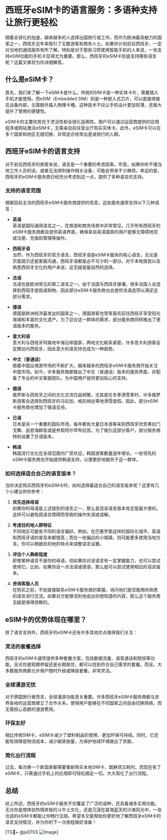 # 西班牙eSIM卡的语言服务：多语种支持让旅行更轻松

随着全球化的加速，越来越多的人选择出国旅行或工作。而作为欧洲最具魅力的国家之一，西班牙近年来吸引了无数游客和商务人士。如果你计划前往西班牙，一定对当地的通信服务有所了解。特别是对于那些习惯使用智能手机的人来说，一张支持eSIM功能的手机卡显得尤为重要。那么，西班牙的eSIM卡到底支持哪些语言呢？这篇文章将为你详细解答。

## 什么是eSIM卡？

首先，我们来了解一下eSIM卡是什么。传统的SIM卡是一种实体卡片，需要插入手机才能使用。而eSIM（Embedded SIM）则是一种嵌入式芯片，可以直接焊接在设备内部，无需额外插入物理卡槽。这种技术不仅让手机设计更加轻薄，还极大提升了使用的便捷性。

eSIM卡的主要优势在于灵活性和全球化适用性。用户可以通过运营商提供的应用程序或网站激活eSIM卡，无需亲自前往营业厅购买实体卡。此外，eSIM卡可以在多个国家和地区无缝切换，非常适合经常出差或旅行的人群。

## 西班牙eSIM卡的语言支持

对于前往西班牙的旅客来说，语言是一个重要的考虑因素。毕竟，如果你听不懂当地工作人员的话，或者无法顺利操作相关设备，可能会带来不少麻烦。幸运的是，西班牙的eSIM卡服务商已经充分考虑到这一点，提供了多种语言的支持。

### 支持的语言范围

根据目前主流的西班牙eSIM卡服务商提供的信息，这些服务通常支持以下几种语言：

- **英语**  
  英语是国际通用语言之一，在旅游和商务场景中非常常见。几乎所有西班牙的eSIM卡服务商都会提供英语界面，确保来自英语国家的用户能够无障碍地完成注册、充值和管理等操作。

- **西班牙语**  
  当然，作为西班牙的官方语言，西班牙语是eSIM卡服务的核心语言。无论是页面提示还是客服沟通，西班牙语都是必不可少的一部分。对于本地居民以及熟悉西班牙文化的用户来说，这无疑是最自然的选择。

- **法语**  
  法语也是欧洲常见的第二语言之一。由于法国与西班牙接壤，很多法国人会选择到西班牙度假或购物，因此部分eSIM卡服务商也会提供法语选项以满足这部分需求。

- **德语**  
  德国是欧洲经济最发达的国家之一，德国游客也常常喜欢前往西班牙享受阳光海滩和丰富的文化遗产。为了迎合这一群体的需求，部分服务商同样推出了德语版本的服务。

- **意大利语**  
  意大利与西班牙同属地中海沿岸国家，两地文化联系紧密。许多意大利游客会定期访问西班牙，因此意大利语支持也成为一种趋势。

- **中文（普通话）**  
  随着中国出境游市场的不断扩大，越来越多的西班牙eSIM卡服务商开始关注中国市场。如今，许多服务商都推出了中文（普通话）版本的服务界面，并配备了专业的中文客服团队，为中国用户提供更加贴心的支持。

- **俄语**  
  俄罗斯与西班牙之间的文化交流日益频繁，尤其是在冬季滑雪季时，许多俄罗斯游客会选择到西班牙的马拉加、格拉纳达等地滑雪度假。因此，部分eSIM卡服务商也增加了俄语支持。

- **日语**  
  日本是另一个重要的国际市场，每年都有大量日本游客来到西班牙欣赏弗拉门戈舞、品尝海鲜饭或是参观阿尔罕布拉宫。为了吸引这部分客户，部分服务商特别设置了日语版本。

- **韩语**  
  韩国流行文化在全球范围内广受欢迎，韩国游客数量逐年增长。一些领先的eSIM卡服务商也开始提供韩语支持，以便更好地服务于这一群体。

### 如何选择适合自己的语言版本？

当你决定购买西班牙的eSIM卡时，如何选择最适合自己的语言版本呢？这里有几个小建议供你参考：

1. **优先选择母语**  
   如果你的母语是上述提到的语言之一，那么首选该语言版本肯定是最方便的。这样可以避免因语言障碍而导致的操作失误或误解。

2. **考虑目的地人群特征**  
   不同地区可能有不同的语言偏好。例如，在巴塞罗那这样的国际化城市，英语和西班牙语的普及率都很高；而在一些偏远的小城镇，则可能更多使用当地方言。你可以根据目的地的特点来调整语言设置。

3. **评估个人熟练程度**  
   即使某种语言不是你的母语，但如果你对该语言有一定掌握能力，也可以尝试使用它。比如，如果你会一点法语或德语，那么就可以尝试使用相应的语言版本。

4. **咨询客服人员**  
   在购买之前，不妨直接联系eSIM卡服务商的客服，询问他们是否能用你熟悉的语言进行交流。如果对方能够流利地说出你想知道的内容，那么这个服务商无疑是值得信赖的。

## eSIM卡的优势体现在哪里？

除了语言支持外，西班牙的eSIM卡还有许多其他优点值得我们关注：

### 灵活的套餐选择

西班牙的eSIM卡通常提供多种套餐方案，包括数据流量、语音通话和短信等功能。无论你是短期停留还是长期居住，都可以找到符合自己需求的套餐。而且，大多数服务商都允许用户随时升级或降级套餐，非常灵活。

### 全球漫游无忧

对于跨国旅行者而言，全球漫游功能至关重要。许多西班牙eSIM卡服务商都与世界各地的运营商建立了合作关系，使得用户能够在不同国家之间自由切换网络，而无需担心高额的漫游费用。

### 环保友好

相比传统SIM卡，eSIM卡减少了塑料制品的使用，更加环保可持续。同时，它还能有效降低物流成本，减少碳排放量，为保护地球环境做出了贡献。

### 简化出行流程

过去，每次换一个新国家都需要重新购买本地SIM卡，既麻烦又耗时。而现在有了eSIM卡，只需通过手机上的应用即可轻松搞定一切，大大简化了出行流程。

## 总结

综上所述，西班牙的eSIM卡服务不仅覆盖了广泛的语种，还具备诸多实用功能。无论你是想体验热情奔放的斗牛士文化，还是沉浸在碧海蓝天的沙滩风光中，一张合适的eSIM卡都能让你畅行无阻。希望本文能帮助你更好地了解西班牙eSIM卡的语言支持情况，并为你的下一次旅程做好准备！

[TG💪+ @jx0703 ![Image](https://github.com/user-attachments/assets/dbca1d08-cadb-493c-b0ec-ad6f7a83f270)]